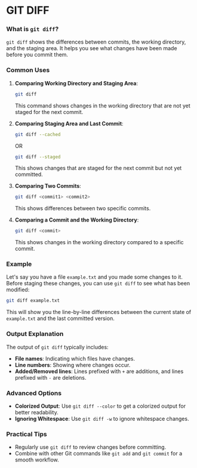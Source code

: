 # GIT DIFF

### What is `git diff`?
`git diff` shows the differences between commits, the working directory, and the staging area. It helps you see what changes have been made before you commit them.

### Common Uses
1. **Comparing Working Directory and Staging Area**:
   ```bash
   git diff
   ```
   This command shows changes in the working directory that are not yet staged for the next commit.

2. **Comparing Staging Area and Last Commit**:
   ```bash
   git diff --cached
   ```
   OR
   ```bash
   git diff --staged
   ```
   This shows changes that are staged for the next commit but not yet committed.

3. **Comparing Two Commits**:
   ```bash
   git diff <commit1> <commit2>
   ```
   This shows differences between two specific commits.

4. **Comparing a Commit and the Working Directory**:
   ```bash
   git diff <commit>
   ```
   This shows changes in the working directory compared to a specific commit.

### Example
Let's say you have a file `example.txt` and you made some changes to it. Before staging these changes, you can use `git diff` to see what has been modified:
```bash
git diff example.txt
```
This will show you the line-by-line differences between the current state of `example.txt` and the last committed version.

### Output Explanation
The output of `git diff` typically includes:
- **File names**: Indicating which files have changes.
- **Line numbers**: Showing where changes occur.
- **Added/Removed lines**: Lines prefixed with `+` are additions, and lines prefixed with `-` are deletions.

### Advanced Options
- **Colorized Output**: Use `git diff --color` to get a colorized output for better readability.
- **Ignoring Whitespace**: Use `git diff -w` to ignore whitespace changes.

### Practical Tips
- Regularly use `git diff` to review changes before committing.
- Combine with other Git commands like `git add` and `git commit` for a smooth workflow.